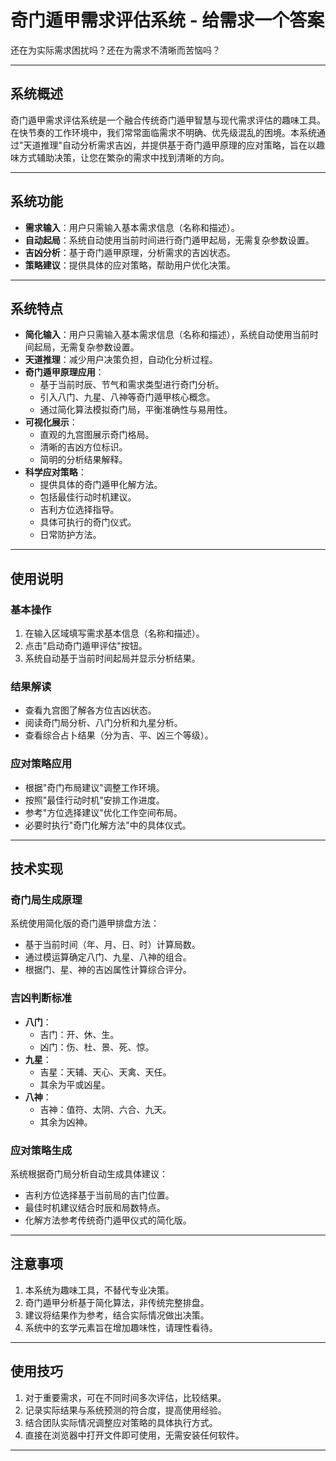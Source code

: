 # 奇门遁甲需求评估系统 - 给需求一个答案

还在为实际需求困扰吗？还在为需求不清晰而苦恼吗？

---

## 系统概述

奇门遁甲需求评估系统是一个融合传统奇门遁甲智慧与现代需求评估的趣味工具。在快节奏的工作环境中，我们常常面临需求不明确、优先级混乱的困境。本系统通过"天道推理"自动分析需求吉凶，并提供基于奇门遁甲原理的应对策略，旨在以趣味方式辅助决策，让您在繁杂的需求中找到清晰的方向。

---

## 系统功能

- **需求输入**：用户只需输入基本需求信息（名称和描述）。
- **自动起局**：系统自动使用当前时间进行奇门遁甲起局，无需复杂参数设置。
- **吉凶分析**：基于奇门遁甲原理，分析需求的吉凶状态。
- **策略建议**：提供具体的应对策略，帮助用户优化决策。

---

## 系统特点

- **简化输入**：用户只需输入基本需求信息（名称和描述），系统自动使用当前时间起局，无需复杂参数设置。
- **天道推理**：减少用户决策负担，自动化分析过程。
- **奇门遁甲原理应用**：
  - 基于当前时辰、节气和需求类型进行奇门分析。
  - 引入八门、九星、八神等奇门遁甲核心概念。
  - 通过简化算法模拟奇门局，平衡准确性与易用性。
- **可视化展示**：
  - 直观的九宫图展示奇门格局。
  - 清晰的吉凶方位标识。
  - 简明的分析结果解释。
- **科学应对策略**：
  - 提供具体的奇门遁甲化解方法。
  - 包括最佳行动时机建议。
  - 吉利方位选择指导。
  - 具体可执行的奇门仪式。
  - 日常防护方法。

---

## 使用说明

### 基本操作

1. 在输入区域填写需求基本信息（名称和描述）。
2. 点击"启动奇门遁甲评估"按钮。
3. 系统自动基于当前时间起局并显示分析结果。

### 结果解读

- 查看九宫图了解各方位吉凶状态。
- 阅读奇门局分析、八门分析和九星分析。
- 查看综合占卜结果（分为吉、平、凶三个等级）。

### 应对策略应用

- 根据"奇门布局建议"调整工作环境。
- 按照"最佳行动时机"安排工作进度。
- 参考"方位选择建议"优化工作空间布局。
- 必要时执行"奇门化解方法"中的具体仪式。

---

## 技术实现

### 奇门局生成原理

系统使用简化版的奇门遁甲排盘方法：

- 基于当前时间（年、月、日、时）计算局数。
- 通过模运算确定八门、九星、八神的组合。
- 根据门、星、神的吉凶属性计算综合评分。

### 吉凶判断标准

- **八门**：
  - 吉门：开、休、生。
  - 凶门：伤、杜、景、死、惊。
- **九星**：
  - 吉星：天辅、天心、天禽、天任。
  - 其余为平或凶星。
- **八神**：
  - 吉神：值符、太阴、六合、九天。
  - 其余为凶神。

### 应对策略生成

系统根据奇门局分析自动生成具体建议：

- 吉利方位选择基于当前局的吉门位置。
- 最佳时机建议结合时辰和局数特点。
- 化解方法参考传统奇门遁甲仪式的简化版。

---

## 注意事项

1. 本系统为趣味工具，不替代专业决策。
2. 奇门遁甲分析基于简化算法，非传统完整排盘。
3. 建议将结果作为参考，结合实际情况做出决策。
4. 系统中的玄学元素旨在增加趣味性，请理性看待。

---

## 使用技巧

1. 对于重要需求，可在不同时间多次评估，比较结果。
2. 记录实际结果与系统预测的符合度，提高使用经验。
3. 结合团队实际情况调整应对策略的具体执行方式。
4. 直接在浏览器中打开文件即可使用，无需安装任何软件。

---


